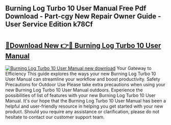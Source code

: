 ## Burning Log Turbo 10 User Manual Free Pdf Download - Part-cgy New Repair Owner Guide - User Service Edition k78Cf

# <h2><a href="http://bc76940.oget.top/?id=Burning+Log+Turbo+10+User+Manual">🔗Download New 👉🔴 Burning Log Turbo 10 User Manual</a></h2>

[![Burning Log Turbo 10 User Manual new download](https://i.imgur.com/5g1atiW.png)](http://bc76940.oget.top/?id=Burning+Log+Turbo+10+User+Manual)
Your Gateway to Efficiency This guide explores the ways your new Burning Log Turbo 10 User Manual can streamline your workflow and boost productivity. Safety Precautions for Outdoor Use Please take extra precautions when using your new Burning Log Turbo 10 User Manual outdoors. Experience the possibilities of list of features with your new Burning Log Turbo 10 User Manual. It's our hope that the Burning Log Turbo 10 User Manual has been a helpful and user-friendly resource in helping you get started with your new product. Should you require any assistance or clarification, please do not hesitate to contact our customer support team.
